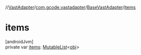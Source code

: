 //[VastAdapter](../../../index.md)/[com.gcode.vastadapter](../index.md)/[BaseVastAdapter](index.md)/[items](items.md)

# items

[androidJvm]\
private var [items](items.md): [MutableList](https://kotlinlang.org/api/latest/jvm/stdlib/kotlin.collections/-mutable-list/index.html)<[obj](index.md)>
